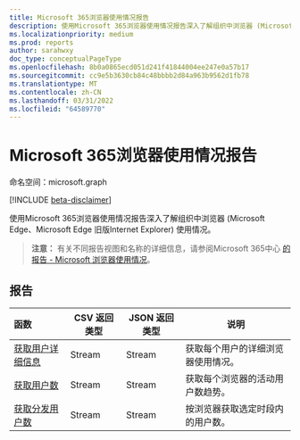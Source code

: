 ```yaml
---
title: Microsoft 365浏览器使用情况报告
description: 使用Microsoft 365浏览器使用情况报告深入了解组织中浏览器 (Microsoft Edge、Microsoft Edge 旧版Internet Explorer) 使用情况。
ms.localizationpriority: medium
ms.prod: reports
author: sarahwxy
doc_type: conceptualPageType
ms.openlocfilehash: 8b0a0865ecd051d241f41844004ee247e0a57b17
ms.sourcegitcommit: cc9e5b3630cb84c48bbbb2d84a963b9562d1fb78
ms.translationtype: MT
ms.contentlocale: zh-CN
ms.lasthandoff: 03/31/2022
ms.locfileid: "64589770"
---
```

# <a name="microsoft-365-browser-usage-reports"></a>Microsoft 365浏览器使用情况报告

命名空间：microsoft.graph

[!INCLUDE [beta-disclaimer](../../includes/beta-disclaimer.md)]

使用Microsoft 365浏览器使用情况报告深入了解组织中浏览器 (Microsoft Edge、Microsoft Edge 旧版Internet Explorer) 使用情况。

> **注意：** 有关不同报告视图和名称的详细信息，请参阅Microsoft 365中心 [的报告 - Microsoft 浏览器使用情况](/microsoft-365/admin/activity-reports/browser-usage-report)。

## <a name="reports"></a>报告

| 函数                                 | CSV 返回类型 | JSON 返回类型                         | 说明                              |
| :--------------------------------------- | --------------- | ---------------------------------------- | ---------------------------------------- |
| [获取用户详细信息](../api/reportroot-getbrowseruserdetail.md ) | Stream          | Stream | 获取每个用户的详细浏览器使用情况。  |
| [获取用户数](../api/reportroot-getbrowserusercounts.md ) | Stream          | Stream |获取每个浏览器的活动用户数趋势。 |
| [获取分发用户数](../api/reportroot-getbrowserdistributionusercounts.md) | Stream          | Stream | 按浏览器获取选定时段内的用户数。 |

